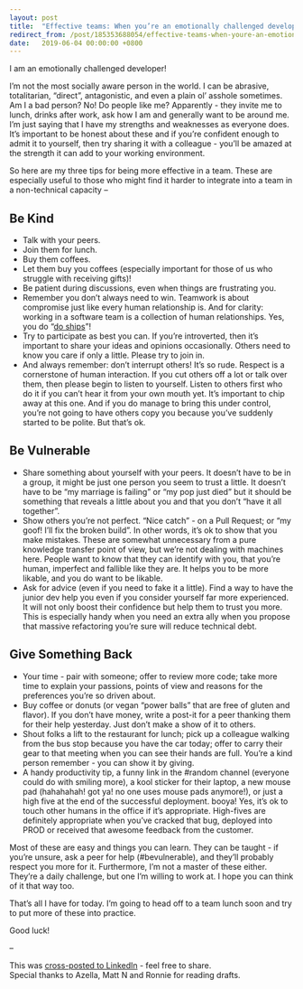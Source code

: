 ```yaml
---
layout: post
title:  "Effective teams: When you’re an emotionally challenged developer"
redirect_from: /post/185353688054/effective-teams-when-youre-an-emotionally
date:   2019-06-04 00:00:00 +0800
---
```

I am an emotionally challenged developer!

I’m not the most socially aware person in the world. I can be abrasive, totalitarian, “direct”, antagonistic, and even a plain ol’ asshole sometimes. Am I a bad person? No! Do people like me? Apparently - they invite me to lunch, drinks after work, ask how I am and generally want to be around me. I’m just saying that I have my strengths and weaknesses as everyone does. It’s important to be honest about these and if you’re confident enough to admit it to yourself, then try sharing it with a colleague - you’ll be amazed at the strength it can add to your working environment.

So here are my three tips for being more effective in a team. These are especially useful to those who might find it harder to integrate into a team in a non-technical capacity –

## Be Kind

* Talk with your peers.
* Join them for lunch.
* Buy them coffees.
* Let them buy you coffees (especially important for those of us who struggle with receiving gifts)!
* Be patient during discussions, even when things are frustrating you.
* Remember you don’t always need to win. Teamwork is about compromise just like every human relationship is. And for clarity: working in a software team is a collection of human relationships. Yes, you do “[do ships](https://www.youtube.com/watch?v=F3yZYkE32Ec&feature=youtu.be&t=59)”!
* Try to participate as best you can. If you’re introverted, then it’s important to share your ideas and opinions occasionally. Others need to know you care if only a little. Please try to join in.
* And always remember: don’t interrupt others! It’s so rude. Respect is a cornerstone of human interaction. If you cut others off a lot or talk over them, then please begin to listen to yourself. Listen to others first who do it if you can’t hear it from your own mouth yet. It’s important to chip away at this one. And if you do manage to bring this under control, you’re not going to have others copy you because you’ve suddenly started to be polite. But that’s ok.

## Be Vulnerable

* Share something about yourself with your peers. It doesn’t have to be in a group, it might be just one person you seem to trust a little. It doesn’t have to be “my marriage is failing” or “my pop just died” but it should be something that reveals a little about you and that you don’t “have it all together”.
* Show others you’re not perfect. “Nice catch” - on a Pull Request; or “my goof! I’ll fix the broken build”. In other words, it’s ok to show that you make mistakes. These are somewhat unnecessary from a pure knowledge transfer point of view, but we’re not dealing with machines here. People want to know that they can identify with you, that you’re human, imperfect and fallible like they are. It helps you to be more likable, and you do want to be likable.
* Ask for advice (even if you need to fake it a little). Find a way to have the junior dev help you even if you consider yourself far more experienced. It will not only boost their confidence but help them to trust you more. This is especially handy when you need an extra ally when you propose that massive refactoring you’re sure will reduce technical debt.

## Give Something Back
* Your time - pair with someone; offer to review more code; take more time to explain your passions, points of view and reasons for the preferences you’re so driven about.
* Buy coffee or donuts (or vegan “power balls” that are free of gluten and flavor). If you don’t have money, write a post-it for a peer thanking them for their help yesterday. Just don’t make a show of it to others.
* Shout folks a lift to the restaurant for lunch; pick up a colleague walking from the bus stop because you have the car today; offer to carry their gear to that meeting when you can see their hands are full. You’re a kind person remember - you can show it by giving.
* A handy productivity tip, a funny link in the #random channel (everyone could do with smiling more), a kool sticker for their laptop, a new mouse pad (hahahahah! got ya! no one uses mouse pads anymore!), or just a high five at the end of the successful deployment. booya! Yes, it’s ok to touch other humans in the office if it’s appropriate. High-fives are definitely appropriate when you’ve cracked that bug, deployed into PROD or received that awesome feedback from the customer.

Most of these are easy and things you can learn. They can be taught - if you’re unsure, ask a peer for help (#bevulnerable), and they’ll probably respect you more for it. Furthermore, I’m not a master of these either. They’re a daily challenge, but one I’m willing to work at. I hope you can think of it that way too.

That’s all I have for today. I’m going to head off to a team lunch soon and try to put more of these into practice.

Good luck!

–

This was [cross-posted to LinkedIn](https://www.linkedin.com/pulse/effective-teams-when-youre-emotionally-challenged-developer-kocaj) - feel free to share.  
Special thanks to Azella, Matt N and Ronnie for reading drafts.